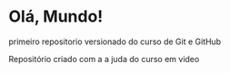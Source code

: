 # Olá, Mundo!
primeiro repositorio versionado do curso de Git e GitHub

Repositório criado com a a juda do curso em video

